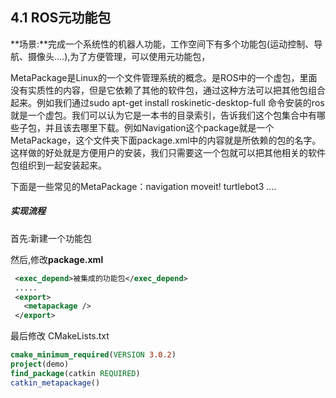 ## 4.1 ROS元功能包

**场景:**完成一个系统性的机器人功能，工作空间下有多个功能包\(运动控制、导航、摄像头....\),为了方便管理，可以使用元功能包，

MetaPackage是Linux的一个文件管理系统的概念。是ROS中的一个虚包，里面没有实质性的内容，但是它依赖了其他的软件包，通过这种方法可以把其他包组合起来。例如我们通过sudo apt-get install roskinetic-desktop-full 命令安装的ros就是一个虚包。我们可以认为它是一本书的目录索引，告诉我们这个包集合中有哪些子包，并且该去哪里下载。例如Navigation这个package就是一个MetaPackage，这个文件夹下面package.xml中的内容就是所依赖的包的名字。这样做的好处就是方便用户的安装，我们只需要这一个包就可以把其他相关的软件包组织到一起安装起来。

下面是一些常见的MetaPackage：navigation moveit! turtlebot3 ....

##### 实现流程

首先:新建一个功能包

然后,修改**package.xml**

```xml
 <exec_depend>被集成的功能包</exec_depend>
 .....
 <export>
   <metapackage />
 </export>
```

最后修改 CMakeLists.txt

```cmake
cmake_minimum_required(VERSION 3.0.2)
project(demo)
find_package(catkin REQUIRED)
catkin_metapackage()
```



